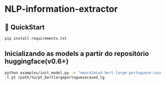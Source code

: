 # NLP-information-extractor

## 🚀 QuickStart

```bash
pip install requirements.txt
```

## Inicializando as models a partir do repositório huggingface(v0.6+)

```bash
python examples/init_model.py -n "neuralmind bert-large-portuguese-cased" \
-l pt /path/to/pt_bertlargeportuguesecased_lg

```


